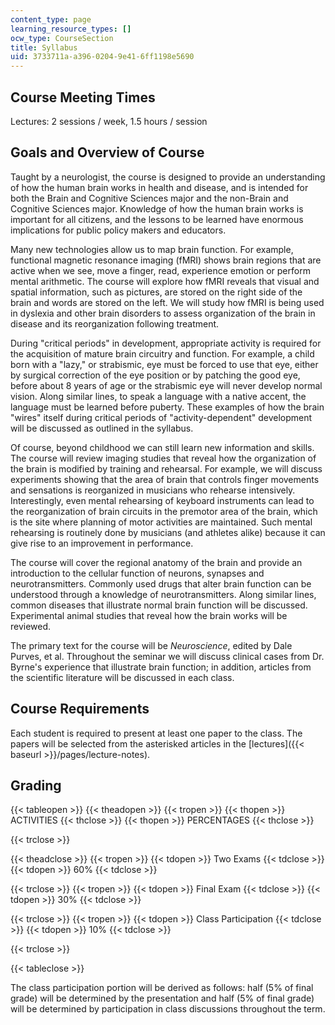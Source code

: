 ```yaml
---
content_type: page
learning_resource_types: []
ocw_type: CourseSection
title: Syllabus
uid: 3733711a-a396-0204-9e41-6ff1198e5690
---
```


Course Meeting Times
--------------------

Lectures: 2 sessions / week, 1.5 hours / session

Goals and Overview of Course
----------------------------

Taught by a neurologist, the course is designed to provide an understanding of how the human brain works in health and disease, and is intended for both the Brain and Cognitive Sciences major and the non-Brain and Cognitive Sciences major. Knowledge of how the human brain works is important for all citizens, and the lessons to be learned have enormous implications for public policy makers and educators.

Many new technologies allow us to map brain function. For example, functional magnetic resonance imaging (fMRI) shows brain regions that are active when we see, move a finger, read, experience emotion or perform mental arithmetic. The course will explore how fMRI reveals that visual and spatial information, such as pictures, are stored on the right side of the brain and words are stored on the left. We will study how fMRI is being used in dyslexia and other brain disorders to assess organization of the brain in disease and its reorganization following treatment.

During "critical periods" in development, appropriate activity is required for the acquisition of mature brain circuitry and function. For example, a child born with a "lazy," or strabismic, eye must be forced to use that eye, either by surgical correction of the eye position or by patching the good eye, before about 8 years of age or the strabismic eye will never develop normal vision. Along similar lines, to speak a language with a native accent, the language must be learned before puberty. These examples of how the brain "wires" itself during critical periods of "activity-dependent" development will be discussed as outlined in the syllabus.

Of course, beyond childhood we can still learn new information and skills. The course will review imaging studies that reveal how the organization of the brain is modified by training and rehearsal. For example, we will discuss experiments showing that the area of brain that controls finger movements and sensations is reorganized in musicians who rehearse intensively. Interestingly, even mental rehearsing of keyboard instruments can lead to the reorganization of brain circuits in the premotor area of the brain, which is the site where planning of motor activities are maintained. Such mental rehearsing is routinely done by musicians (and athletes alike) because it can give rise to an improvement in performance.

The course will cover the regional anatomy of the brain and provide an introduction to the cellular function of neurons, synapses and neurotransmitters. Commonly used drugs that alter brain function can be understood through a knowledge of neurotransmitters. Along similar lines, common diseases that illustrate normal brain function will be discussed. Experimental animal studies that reveal how the brain works will be reviewed.

The primary text for the course will be _Neuroscience_, edited by Dale Purves, et al. Throughout the seminar we will discuss clinical cases from Dr. Byrne's experience that illustrate brain function; in addition, articles from the scientific literature will be discussed in each class.

Course Requirements
-------------------

Each student is required to present at least one paper to the class. The papers will be selected from the asterisked articles in the [lectures]({{< baseurl >}}/pages/lecture-notes).

Grading
-------

{{< tableopen >}}
{{< theadopen >}}
{{< tropen >}}
{{< thopen >}}
ACTIVITIES
{{< thclose >}}
{{< thopen >}}
PERCENTAGES
{{< thclose >}}

{{< trclose >}}

{{< theadclose >}}
{{< tropen >}}
{{< tdopen >}}
Two Exams
{{< tdclose >}}
{{< tdopen >}}
60%
{{< tdclose >}}

{{< trclose >}}
{{< tropen >}}
{{< tdopen >}}
Final Exam
{{< tdclose >}}
{{< tdopen >}}
30%
{{< tdclose >}}

{{< trclose >}}
{{< tropen >}}
{{< tdopen >}}
Class Participation
{{< tdclose >}}
{{< tdopen >}}
10%
{{< tdclose >}}

{{< trclose >}}

{{< tableclose >}}

  

The class participation portion will be derived as follows: half (5% of final grade) will be determined by the presentation and half (5% of final grade) will be determined by participation in class discussions throughout the term.